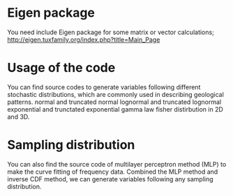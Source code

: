 # Eigen package
You need include Eigen package for some matrix or vector calculations; http://eigen.tuxfamily.org/index.php?title=Main_Page
# Usage of the code
You can find source codes to generate variables following different stochastic distributions, which are commonly used in describing geological patterns.
normal and truncated normal
lognormal and truncated lognormal
exponential and trunctated exponential
gamma law
fisher distirbution in 2D and 3D.
# Sampling distribution
You can also find the source code of multilayer perceptron method (MLP) to make the curve fitting of frequency data. Combined the MLP method and inverse CDF method, we can generate variables following any sampling distribution.
